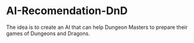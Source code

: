 # AI-Recomendation-DnD
The idea is to create an AI that can help Dungeon Masters to prepare their games of Dungeons and Dragons. 
